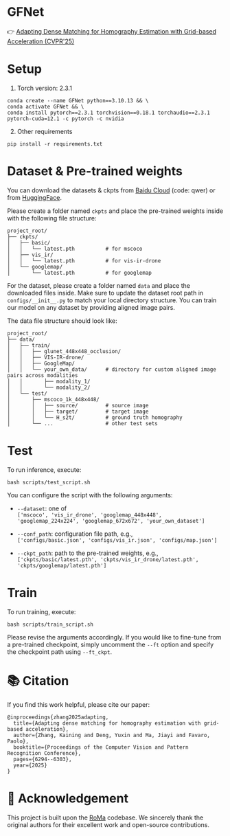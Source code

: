 # GFNet
👉  [Adapting Dense Matching for Homography Estimation with Grid-based Acceleration (CVPR'25)](https://openaccess.thecvf.com/content/CVPR2025/papers/Zhang_Adapting_Dense_Matching_for_Homography_Estimation_with_Grid-based_Acceleration_CVPR_2025_paper.pdf)


# Setup
1. Torch version: 2.3.1
```
conda create --name GFNet python==3.10.13 && \
conda activate GFNet && \
conda install pytorch==2.3.1 torchvision==0.18.1 torchaudio==2.3.1 pytorch-cuda=12.1 -c pytorch -c nvidia
```
2. Other requirements
```
pip install -r requirements.txt
```

# Dataset & Pre-trained weights
You can download the datasets & ckpts from [Baidu Cloud](https://pan.baidu.com/s/1CwyHIYBwr3PdFatqbPn-4g) (code: qwer) or from [HuggingFace](https://huggingface.co/datasets/carney1212/cvpr25_datasets/tree/main).

Please create a folder named ```ckpts``` and place the pre-trained weights inside with the following file structure:
```
project_root/
├── ckpts/
│   ├── basic/
│   │   └── latest.pth          # for mscoco
│   ├── vis_ir/
│   │   └── latest.pth          # for vis-ir-drone
│   └── googlemap/
│       └── latest.pth          # for googlemap

```

For the dataset, please create a folder named ```data``` and place the downloaded files inside.
Make sure to update the dataset root path in ```configs/__init__.py``` to match your local directory structure. 
You can train our model on any dataset by providing aligned image pairs.

The data file structure should look like:
```
project_root/
├── data/
│   ├── train/
│   │   ├── glunet_448x448_occlusion/
│   │   ├── VIS-IR-drone/
│   │   ├── GoogleMap/
│   │   └── your_own_data/      # directory for custom aligned image pairs across modalities
│   │       ├── modality_1/
│   │       └── modality_2/
│   └── test/
│       ├── mscoco_1k_448x448/
│       │   ├── source/         # source image
│       │   ├── target/         # target image
│       │   └── H_s2t/          # ground truth homography
│       └── ...                 # other test sets
```


# Test

To run inference, execute:
```
bash scripts/test_script.sh
```

You can configure the script with the following arguments:

- `--dataset`: one of  
  `['mscoco', 'vis_ir_drone', 'googlemap_448x448', 'googlemap_224x224', 'googlemap_672x672', 'your_own_dataset']`

- `--conf_path`: configuration file path, e.g.,  
  `['configs/basic.json', 'configs/vis_ir.json', 'configs/map.json']`

- `--ckpt_path`: path to the pre-trained weights, e.g.,  
  `['ckpts/basic/latest.pth', 'ckpts/vis_ir_drone/latest.pth', 'ckpts/googlemap/latest.pth']`


# Train

To run training, execute:
```
bash scripts/train_script.sh
```
Please revise the arguments accordingly.
If you would like to fine-tune from a pre-trained checkpoint, simply uncomment the ```--ft``` option and specify the checkpoint path using ```--ft_ckpt```.

# 📚 Citation
If you find this work helpful, please cite our paper:
```
@inproceedings{zhang2025adapting,
  title={Adapting dense matching for homography estimation with grid-based acceleration},
  author={Zhang, Kaining and Deng, Yuxin and Ma, Jiayi and Favaro, Paolo},
  booktitle={Proceedings of the Computer Vision and Pattern Recognition Conference},
  pages={6294--6303},
  year={2025}
}
```

# 🙏 Acknowledgement

This project is built upon the [RoMa](https://github.com/Parskatt/RoMa) codebase.
We sincerely thank the original authors for their excellent work and open-source contributions.